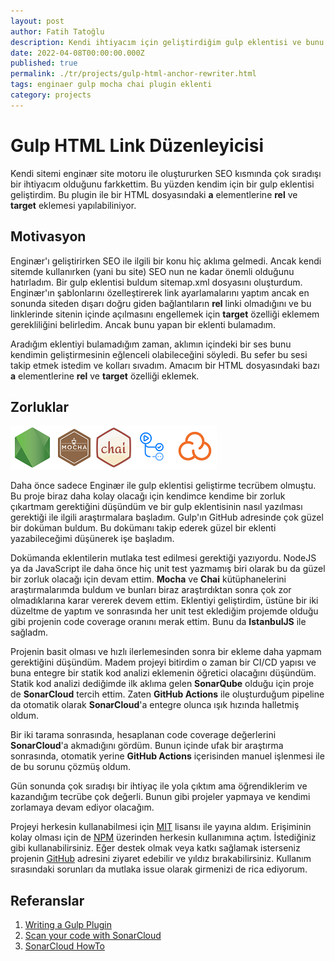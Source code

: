 ```yaml
---
layout: post
author: Fatih Tatoğlu
description: Kendi ihtiyacım için geliştirdiğim gulp eklentisi ve bunu yaparken öğrendiklerim ile ilgili bir proje.
date: 2022-04-08T00:00:00.000Z
published: true
permalink: ./tr/projects/gulp-html-anchor-rewriter.html
tags: enginaer gulp mocha chai plugin eklenti
category: projects
---
```


# Gulp HTML Link Düzenleyicisi

Kendi sitemi enginær site motoru ile oluştururken SEO kısmında çok sıradışı bir ihtiyacım olduğunu farkkettim. Bu yüzden kendim için bir gulp eklentisi geliştirdim. Bu plugin ile bir HTML dosyasındaki **a** elementlerine **rel** ve **target** eklemesi yapılabiliniyor.

## Motivasyon

Enginær'ı geliştirirken SEO ile ilgili bir konu hiç aklıma gelmedi. Ancak kendi sitemde kullanırken (yani bu site) SEO nun ne kadar önemli olduğunu hatırladım. Bir gulp eklentisi buldum sitemap.xml dosyasını oluşturdum. Enginær'ın şablonlarını özelleştirerek link ayarlamalarını yaptım ancak en sonunda siteden dışarı doğru giden bağlantıların **rel** linki olmadığını ve bu linklerinde sitenin içinde açılmasını engellemek için **target** özelliği eklemem gerekliliğini belirledim. Ancak bunu yapan bir eklenti bulamadım.

Aradığım eklentiyi bulamadığım zaman, aklımın içindeki bir ses bunu kendimin geliştirmesinin eğlenceli olabileceğini söyledi. Bu sefer bu sesi takip etmek istedim ve kolları sıvadım. Amacım bir HTML dosyasındaki bazı **a** elementlerine **rel** ve **target** özelliği eklemek.

## Zorluklar

![NodeJS, Mocha, Chai, GitHub Actions, SonarCloud](../../image/gulp-html-anchor-rewriter_tech.png "Proje için kullanılan teknolojiler")

Daha önce sadece Enginær ile gulp eklentisi geliştirme tecrübem olmuştu. Bu proje biraz daha kolay olacağı için kendimce kendime bir zorluk çıkartmam gerektiğini düşündüm ve bir gulp eklentisinin nasıl yazılması gerektiği ile ilgili araştırmalara başladım. Gulp'ın GitHub adresinde çok güzel bir doküman buldum. Bu dokümanı takip ederek güzel bir eklenti yazabileceğimi düşünerek işe başladım.

Dokümanda eklentilerin mutlaka test edilmesi gerektiği yazıyordu. NodeJS ya da JavaScript ile daha önce hiç unit test yazmamış biri olarak bu da güzel bir zorluk olacağı için devam ettim. **Mocha** ve **Chai** kütüphanelerini araştırmalarımda buldum ve bunları biraz araştırdıktan sonra çok zor olmadıklarına karar vererek devem ettim. Eklentiyi geliştirdim, üstüne bir iki düzeltme de yaptım ve sonrasında her unit test eklediğim projemde olduğu gibi projenin code coverage oranını merak ettim. Bunu da **IstanbulJS** ile sağladm.

Projenin basit olması ve hızlı ilerlemesinden sonra bir ekleme daha yapmam gerektiğini düşündüm. Madem projeyi bitirdim o zaman bir CI/CD yapısı ve buna entegre bir statik kod analizi eklemenin öğretici olacağını düşündüm. Statik kod analizi dediğimde ilk aklıma gelen **SonarQube** olduğu için proje de **SonarCloud** tercih ettim. Zaten **GitHub Actions** ile oluşturduğum pipeline da otomatik olarak **SonarCloud**'a entegre olunca ışık hızında halletmiş oldum.

Bir iki tarama sonrasında, hesaplanan code coverage değerlerini **SonarCloud**'a akmadığını gördüm. Bunun içinde ufak bir araştırma sonrasında, otomatik yerine **GitHub Actions** içerisinden manuel işlenmesi ile de bu sorunu çözmüş oldum.

Gün sonunda çok sıradışı bir ihtiyaç ile yola çıktım ama öğrendiklerim ve kazandığım tecrübe çok değerli. Bunun gibi projeler yapmaya ve kendimi zorlamaya devam ediyor olacağım.

Projeyi herkesin kullanabilmesi için [MIT](https://github.com/fatihtatoglu/gulp-html-anchor-rewriter/blob/master/LICENSE, "Projenin MIT Lisansı") lisansı ile yayına aldım. Erişiminin kolay olması için de [NPM](https://www.npmjs.com/package/gulp-html-anchor-rewriter "Projenin NPM adresi") üzerinden herkesin kullanımına açtım. İstediğiniz gibi kullanabilirsiniz. Eğer destek olmak veya katkı sağlamak isterseniz projenin [GitHub](https://github.com/fatihtatoglu/gulp-html-anchor-rewriter "Projenin GitHub Adresi") adresini ziyaret edebilir ve yıldız bırakabilirsiniz. Kullanım sırasındaki sorunları da mutlaka issue olarak girmenizi de rica ediyorum.

## Referanslar

1. [Writing a Gulp Plugin](https://github.com/gulpjs/gulp/blob/master/docs/writing-a-plugin/README.md "Writing a Gulp Plugin")
2. [Scan your code with SonarCloud](https://github.com/SonarSource/sonarcloud-github-action "Scan your code with SonarCloud")
3. [SonarCloud HowTo](https://asus-aics.github.io/DeveloperGuide/pages/020_sonar_cloud/ "SonarCloud HowTo")
